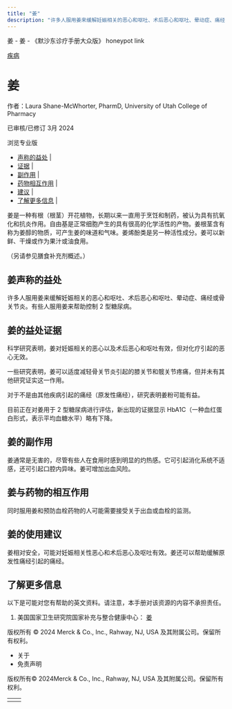 ```yaml
---
title: "姜"
description: "许多人服用姜来缓解妊娠相关的恶心和呕吐、术后恶心和呕吐、晕动症、痛经或骨关节炎。有些人服用姜来帮助控制 2 型糖尿病。"
---
```


﻿姜 \- 姜 \- 《默沙东诊疗手册大众版》 honeypot link



[疾病](https://www.merckmanuals.com/home/resourcespages/healthyliving_rel2.3)

# 姜

作者：Laura Shane-McWhorter, PharmD, University of Utah College of Pharmacy

已审核/已修订 3月 2024

浏览专业版

- [声称的益处](#声称的益处_v61151554_zh) \|
- [证据](#证据_v61151562_zh) \|
- [副作用](#副作用_v61151570_zh) \|
- [药物相互作用](#药物相互作用_v61151573_zh) \|
- [建议](#建议_v61151576_zh) \|
- [了解更多信息](#了解更多信息_v88388207_zh) \|

姜是一种有根（根茎）开花植物，长期以来一直用于烹饪和制药，被认为具有抗氧化和抗炎作用。自由基是正常细胞产生的具有很高的化学活性的产物。姜根茎含有称为姜醇的物质，可产生姜的味道和气味。姜烯酚类是另一种活性成分。姜可以新鲜、干燥或作为果汁或油食用。

（另请参见膳食补充剂概述。）

## 姜声称的益处

许多人服用姜来缓解妊娠相关的恶心和呕吐、术后恶心和呕吐、晕动症、痛经或骨关节炎。有些人服用姜来帮助控制 2 型糖尿病。

## 姜的益处证据

科学研究表明，姜对妊娠相关的恶心以及术后恶心和呕吐有效，但对化疗引起的恶心无效。

一些研究表明，姜可以适度减轻骨关节炎引起的膝关节和髋关节疼痛，但并未有其他研究证实这一作用。

对于不是由其他疾病引起的痛经（原发性痛经），研究表明姜粉可能有益。

目前正在对姜用于 2 型糖尿病进行评估，新出现的证据显示 HbA1C（一种血红蛋白形式，表示平均血糖水平）略有下降。

## 姜的副作用

姜通常是无害的，尽管有些人在食用时感到明显的灼热感。它可引起消化系统不适感，还可引起口腔内异味。姜可增加出血风险。

## 姜与药物的相互作用

同时服用姜和预防血栓药物的人可能需要接受关于出血或血栓的监测。

## 姜的使用建议

姜相对安全，可能对妊娠相关性恶心和术后恶心及呕吐有效。姜还可以帮助缓解原发性痛经引起的痛经。

## 了解更多信息

以下是可能对您有帮助的英文资料。请注意，本手册对该资源的内容不承担责任。

1. 美国国家卫生研究院国家补充与整合健康中心： [姜](https://www.nccih.nih.gov/health/ginger)




版权所有 © 2024
Merck & Co., Inc., Rahway, NJ, USA 及其附属公司。保留所有权利。

- 关于
- 免责声明

版权所有© 2024Merck & Co., Inc., Rahway, NJ, USA 及其附属公司。保留所有权利。

|     |     |
| --- | --- |
|  |  |